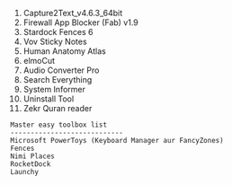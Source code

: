 1. Capture2Text_v4.6.3_64bit
2. Firewall App Blocker (Fab) v1.9
3. Stardock Fences 6
4. Vov Sticky Notes
5. Human Anatomy Atlas
6. elmoCut
7. Audio Converter Pro
8. Search Everything
9.  System Informer
10. Uninstall Tool
11. Zekr Quran reader

```
Master easy toolbox list
----------------------------
Microsoft PowerToys (Keyboard Manager aur FancyZones)
Fences
Nimi Places
RocketDock
Launchy
```
